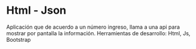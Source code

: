 # Html - Json
Aplicación que de acuerdo a un número ingreso, llama a una api para mostrar por pantalla la información.
Herramientas de desarrollo: Html, Js, Bootstrap
